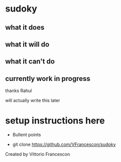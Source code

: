 # sudoky
## what it does
## what it will do
## what it can't do

## currently work in progress
thanks Rahul

will actually write this later

# setup instructions here
* Bullent points 

* git clone https://github.com/VFrancescon/sudoky

Created by Vittorio Francescon
